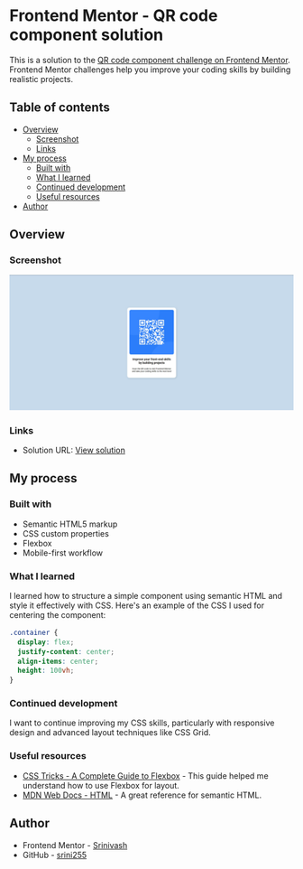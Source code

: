 # Frontend Mentor - QR code component solution

This is a solution to the [QR code component challenge on Frontend Mentor](https://www.frontendmentor.io/challenges/qr-code-component-iux_sIO_H). Frontend Mentor challenges help you improve your coding skills by building realistic projects. 

## Table of contents

- [Overview](#overview)
  - [Screenshot](#screenshot)
  - [Links](#links)
- [My process](#my-process)
  - [Built with](#built-with)
  - [What I learned](#what-i-learned)
  - [Continued development](#continued-development)
  - [Useful resources](#useful-resources)
- [Author](#author)

## Overview

### Screenshot

![](./screenshot.jpg)

### Links

- Solution URL: [View solution](https://github.com/srini255/qr-code-component)

## My process

### Built with

- Semantic HTML5 markup
- CSS custom properties
- Flexbox
- Mobile-first workflow

### What I learned

I learned how to structure a simple component using semantic HTML and style it effectively with CSS. Here's an example of the CSS I used for centering the component:

```css
.container {
  display: flex;
  justify-content: center;
  align-items: center;
  height: 100vh;
}
```

### Continued development

I want to continue improving my CSS skills, particularly with responsive design and advanced layout techniques like CSS Grid.

### Useful resources

- [CSS Tricks - A Complete Guide to Flexbox](https://css-tricks.com/snippets/css/a-guide-to-flexbox/) - This guide helped me understand how to use Flexbox for layout.
- [MDN Web Docs - HTML](https://developer.mozilla.org/en-US/docs/Web/HTML) - A great reference for semantic HTML.

## Author

- Frontend Mentor - [Srinivash](https://www.frontendmentor.io/profile/Srini255)
- GitHub - [srini255](https://github.com/srini255)